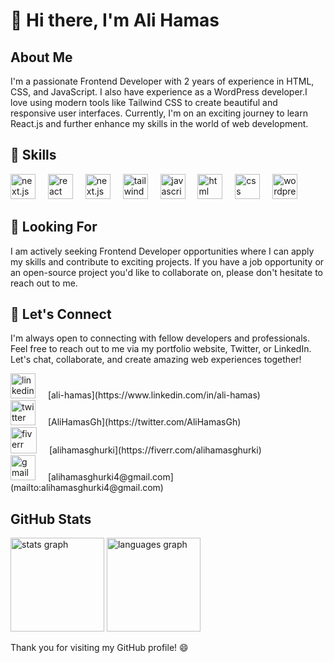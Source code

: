 # 👋 Hi there, I'm Ali Hamas

## About Me

I'm a passionate Frontend Developer with 2 years of experience in HTML, CSS, and JavaScript. I also have experience as a WordPress developer.I love using modern tools like Tailwind CSS to create beautiful and responsive user interfaces. Currently, I'm on an exciting journey to learn React.js and further enhance my skills in the world of web development.

## 🔧 Skills

<div>
    <img src="https://skillicons.dev/icons?i=nextjs" height="40" alt="next.js logo"  />
        <img width="12" />
    <img src="https://skillicons.dev/icons?i=react" height="40" alt="react logo"  />
        <img width="12" />
    <img src="https://skillicons.dev/icons?i=appwrite" height="40" alt="next.js logo"  />
        <img width="12" />
    <img src="https://skillicons.dev/icons?i=tailwind" height="40" alt="tailwind logo"  />
        <img width="12" />
    <img src="https://cdn.simpleicons.org/javascript/F7DF1E" height="40" alt="javascript logo"  />
        <img width="12" />
    <img src="https://cdn.jsdelivr.net/gh/devicons/devicon/icons/html5/html5-original.svg" height="40" alt="html logo"  />
        <img width="12" />
    <img src="https://cdn.jsdelivr.net/gh/devicons/devicon/icons/css3/css3-original.svg" height="40" alt="css logo"  />
        <img width="12" />
    <img src="https://skillicons.dev/icons?i=wordpress" height="40" alt="wordpress logo"  />
</div>

## 💼 Looking For

I am actively seeking Frontend Developer opportunities where I can apply my skills and contribute to exciting projects. If you have a job opportunity or an open-source project you'd like to collaborate on, please don't hesitate to reach out to me.

## 🤝 Let's Connect

I'm always open to connecting with fellow developers and professionals. Feel free to reach out to me via my portfolio website, Twitter, or LinkedIn. Let's chat, collaborate, and create amazing web experiences together!

<div>
    <img src="https://skillicons.dev/icons?i=linkedin" height="40" alt="linkedin"  />
        <img width="12" />
        [ali-hamas](https://www.linkedin.com/in/ali-hamas)
        <br />
    <img src="https://skillicons.dev/icons?i=twitter" height="40" alt="twitter"  />
        <img width="12" />
        [AliHamasGh](https://twitter.com/AliHamasGh)
        <br />
    <img src="https://img.icons8.com/?size=512&id=ngc6JsBomclm&format=png" height="42" alt="fiverr"  />
        <img width="12" />
        [alihamasghurki](https://fiverr.com/alihamasghurki)
        <br />
    <img src="https://skillicons.dev/icons?i=gmail" height="40" alt="gmail"  />
        <img width="12" />
        [alihamasghurki4@gmail.com](mailto:alihamasghurki4@gmail.com)
        <br />
</div>

## GitHub Stats

  <div>
<img src="https://github-readme-stats.vercel.app/api?username=ali-hamas&hide_title=false&hide_rank=false&show_icons=true&include_all_commits=true&count_private=true&disable_animations=false&theme=dracula&locale=en&hide_border=false&order=1" height="150" alt="stats graph"  />

  <img src="https://github-readme-stats.vercel.app/api/top-langs?username=ali-hamas&locale=en&hide_title=false&layout=compact&card_width=350&langs_count=5&theme=dracula&hide_border=false&order=2" height="150" alt="languages graph"  />

</div>

Thank you for visiting my GitHub profile! 😄
